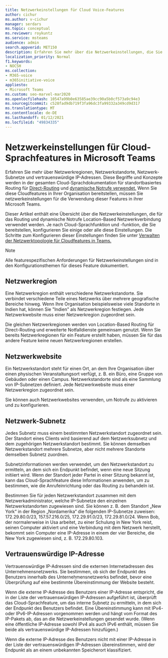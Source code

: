 ```yaml
---
title: Netzwerkeinstellungen für Cloud Voice-Features
author: cichur
ms.author: v-cichur
manager: serdars
ms.topic: conceptual
ms.reviewer: roykuntz
ms.service: msteams
audience: admin
search.appverid: MET150
description: Erfahren Sie mehr über die Netzwerkeinstellungen, die Sie für das Routing Location-Based Direct-Routing und erweiterte Notfalldienste konfigurieren müssen.
localization_priority: Normal
f1.keywords:
- NOCSH
ms.collection:
- M365-voice
- m365initiative-voice
appliesto:
- Microsoft Teams
ms.custom: seo-marvel-mar2020
ms.openlocfilehash: 10547a99b0e63585ae39cc90a5b0cf573a9c94e3
ms.sourcegitcommit: c528fad9db719f3fa96dc3fa99332a349cd9d317
ms.translationtype: MT
ms.contentlocale: de-DE
ms.lasthandoff: 01/12/2021
ms.locfileid: "49834335"
---
```

# <a name="network-settings-for-cloud-voice-features-in-microsoft-teams"></a>Netzwerkeinstellungen für Cloud-Sprachfeatures in Microsoft Teams

Erfahren Sie mehr über Netzwerkregionen, Netzwerkstandorte, Netzwerk-Subnetze und vertrauenswürdige IP-Adressen. Diese Begriffe und Konzepte werden in der gesamten Cloud-Sprachdokumentation für standortbasiertes Routing für [Direct-Routing](location-based-routing-plan.md) und [dynamische Notrufe verwendet.](configure-dynamic-emergency-calling.md) Wenn Sie diese Cloudfeatures in Ihrer Organisation bereitstellen, müssen Sie netzwerkeinstellungen für die Verwendung dieser Features in ihrer Microsoft Teams.

Dieser Artikel enthält eine Übersicht über die Netzwerkeinstellungen, die für das Routing und dynamische Notrufe Location-Based Netzwerkverbindung verwendet werden. Je nach Cloud-Sprachfunktion und -funktion, die Sie bereitstellen, konfigurieren Sie einige oder alle diese Einstellungen. Die Schritte zum Konfigurieren dieser Einstellungen finden Sie unter [Verwalten der Netzwerktopologie für Cloudfeatures in Teams.](manage-your-network-topology.md)

> [!NOTE]
> Alle featurespezifischen Anforderungen für Netzwerkeinstellungen sind in den Konfigurationsthemen für dieses Feature dokumentiert.

## <a name="network-region"></a>Netzwerkregion

Eine Netzwerkregion enthält verschiedene Netzwerkstandorte. Sie verbindet verschiedene Teile eines Netzwerks über mehrere geografische Bereiche hinweg. Wenn Ihre Organisation beispielsweise viele Standorte in Indien hat, können Sie "Indien" als Netzwerkregion festlegen. Jede Netzwerkwebsite muss einer Netzwerkregion zugeordnet sein.

Die gleichen Netzwerkregionen werden von Location-Based Routing für Direct-Routing und erweiterte Notfalldienste gemeinsam genutzt. Wenn Sie bereits Netzwerkregionen für ein Feature erstellt haben, müssen Sie für das andere Feature keine neuen Netzwerkregionen erstellen.

## <a name="network-site"></a>Netzwerkwebsite

Ein Netzwerkstandort steht für einen Ort, an dem Ihre Organisation über einen physischen Veranstaltungsort verfügt, z. B. ein Büro, eine Gruppe von Gebäuden oder einen Campus. Netzwerkstandorte sind als eine Sammlung von IP-Subnetzen definiert. Jede Netzwerkwebsite muss einer Netzwerkregion zugeordnet sein.

Sie können auch Netzwerkwebsites verwenden, um Notrufe zu aktivieren und zu konfigurieren.

## <a name="network-subnet"></a>Netzwerk-Subnetz

Jedes Subnetz muss einem bestimmten Netzwerkstandort zugeordnet sein. Der Standort eines Clients wird basierend auf dem Netzwerksubnetz und dem zugehörigen Netzwerkstandort bestimmt. Sie können demselben Netzwerkstandort mehrere Subnetze, aber nicht mehrere Standorte demselben Subnetz zuordnen.

Subnetzinformationen werden verwendet, um den Netzwerkstandort zu ermitteln, an dem sich ein Endpunkt befindet, wenn eine neue Sitzung initiiert wird. Wenn der Standort jeder Partei in einer Sitzung bekannt ist, kann das Cloud-Sprachfeature diese Informationen anwenden, um zu bestimmen, wie die Anrufeinrichtung oder das Routing zu behandeln ist.

Bestimmen Sie für jeden Netzwerkstandort zusammen mit dem Netzwerkadministrator, welche IP-Subnetze den einzelnen Netzwerkstandorten zugewiesen sind. Sie können z. B. dem Standort „New York“ in der Region „Nordamerika“ die folgenden IP-Subnetze zuweisen: 172.29.80.0/23, 157.57.216.0/25, 172.29.91.0/23, 172.29.81.0/24. Wenn Bob, der normalerweise in Usa arbeitet, zu einer Schulung in New York reist, seinen Computer aktiviert und eine Verbindung mit dem Netzwerk herstellt, bekommt sein Computer eine IP-Adresse in einem der vier Bereiche, die New York zugewiesen sind, z. B. 172.29.80.103.

## <a name="trusted-ip-address"></a>Vertrauenswürdige IP-Adresse

Vertrauenswürdige IP-Adressen sind die externen Internetadressen des Unternehmensnetzwerks. Sie bestimmen, ob sich der Endpunkt des Benutzers innerhalb des Unternehmensnetzwerks befindet, bevor eine Überprüfung auf eine bestimmte Übereinstimmung der Website besteht.

Wenn die externe IP-Adresse des Benutzers einer IP-Adresse entspricht, die in der Liste der vertrauenswürdigen IP-Adressen aufgeführt ist, überprüft das Cloud-Sprachfeature, um das interne Subnetz zu ermitteln, in dem sich der Endpunkt des Benutzers befindet. Eine Übereinstimmung kann mit IPv4- oder IPv6-IP-Adressen vorgenommen werden und hängt vom Format des IP-Pakets ab, das an die Netzwerkeinstellungen gesendet wurde. (Wenn eine öffentliche IP-Adresse sowohl IPv4 als auch IPv6 enthält, müssen Sie beide als vertrauenswürdige IP-Adressen hinzufügen.)

Wenn die externe IP-Adresse des Benutzers nicht mit einer IP-Adresse in der Liste der vertrauenswürdigen IP-Adressen übereinstimmen, wird der Endpunkt als an einem unbekannten Speicherort klassifiziert.
